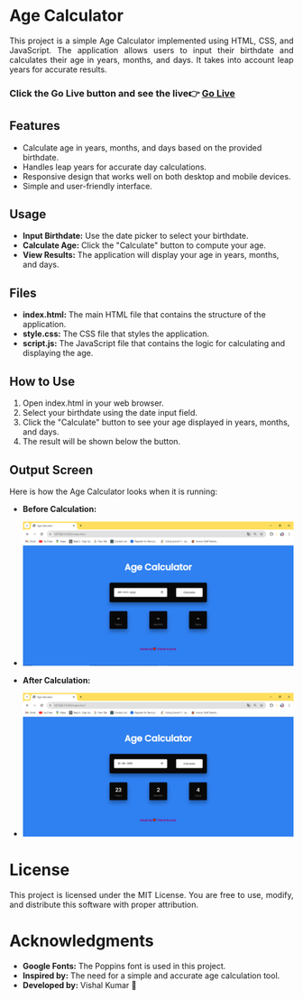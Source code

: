# Age Calculator

<p align=justify>This project is a simple Age Calculator implemented using HTML, CSS, and JavaScript. The application allows users to input their birthdate and calculates their age in years, months, and days. It takes into account leap years for accurate results.</p>

### Click the Go Live button and see the live👉 [Go Live](https://12vishalkumar.github.io/Age-Calculator)

## Features

- Calculate age in years, months, and days based on the provided birthdate.
- Handles leap years for accurate day calculations.
- Responsive design that works well on both desktop and mobile devices.
- Simple and user-friendly interface.

## Usage
- **Input Birthdate:** Use the date picker to select your birthdate.
- **Calculate Age:** Click the "Calculate" button to compute your age.
- **View Results:** The application will display your age in years, months, and days.

## Files
- **index.html:** The main HTML file that contains the structure of the application.
- **style.css:** The CSS file that styles the application.
- **script.js:** The JavaScript file that contains the logic for calculating and displaying the age.

## How to Use
1. Open index.html in your web browser.
2. Select your birthdate using the date input field.
3. Click the "Calculate" button to see your age displayed in years, months, and days.
4. The result will be shown below the button.

## Output Screen
 Here is how the Age Calculator looks when it is running:

- **Before Calculation:**
- ![Before](./Pictures/Before.png)

- **After Calculation:**
- ![After](./Pictures/After.png)


# License
<p align=justify>This project is licensed under the MIT License. You are free to use, modify, and distribute this software with proper attribution.</p>

# Acknowledgments
- **Google Fonts:** The Poppins font is used in this project.
- **Inspired by:** The need for a simple and accurate age calculation tool.
- **Developed by:** Vishal Kumar 💖

